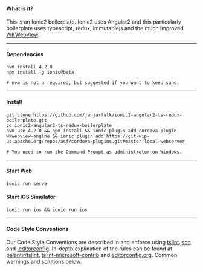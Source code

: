 #### What is it?
This is an Ionic2 boilerplate. Ionic2 uses Angular2 and this particularly boilerplate uses typescript, redux, immutablejs and the much improved [WKWebView](http://developer.telerik.com/featured/why-ios-8s-wkwebview-is-a-big-deal-for-hybrid-development/).

---

#### Dependencies
```shell
nvm install 4.2.0
npm install -g ionic@beta

# nvm is not a required, but suggested if you want to keep sane.
```

---

#### Install
```shell
git clone https://github.com/janjarfalk/ionic2-angular2-ts-redux-boilerplate.git
cd ionic2-angular2-ts-redux-boilerplate
nvm use 4.2.0 && npm install && ionic plugin add cordova-plugin-wkwebview-engine && ionic plugin add https://git-wip-us.apache.org/repos/asf/cordova-plugins.git#master:local-webserver

# You need to run the Command Prompt as administrator on Windows.
```

---

#### Start Web
```shell
ionic run serve
```

#### Start IOS Simulator
```shell
ionic run ios && ionic run ios
```

---

#### Code Style Conventions
Our Code Style Conventions are described in and enforce using [tslint.json](tslint/tslint.json) and [.editorconfig](.editorconfig). In-depth explination of the rules can be found at [palantir/tslint](http://palantir.github.io/tslint/rules/), [tslint-microsoft-contrib](https://github.com/Microsoft/tslint-microsoft-contrib) and [editorconfig.org](http://editorconfig.org/). Common warnings and solutions below.
